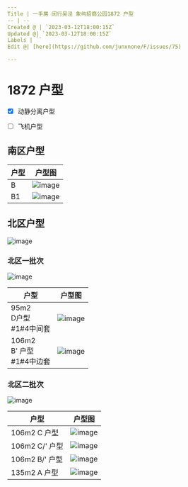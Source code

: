 ```yaml
---
Title | 一手房 闵行吴泾 象屿招商公园1872 户型
-- | --
Created @ | `2023-03-12T18:00:15Z`
Updated @| `2023-03-12T18:00:15Z`
Labels | ``
Edit @| [here](https://github.com/junxnone/F/issues/75)

---
```


# 1872 户型

- [x] 动静分离户型
- [ ] 飞机户型



## 南区户型

户型 | 户型图
-- | --
B | ![image](https://user-images.githubusercontent.com/2216970/202834292-3542e502-d37b-493d-a10d-8494aa4805d2.png)
B1 | ![image](https://user-images.githubusercontent.com/2216970/202834297-a5b7d51e-f3f6-48a9-86d2-5e7b324edae1.png)

## 北区户型

![image](https://user-images.githubusercontent.com/2216970/224558399-600d6bc6-a1bc-4ef0-b165-592d792b4bfb.png)

### 北区一批次

![image](https://user-images.githubusercontent.com/2216970/224559699-8ec1e9eb-edf9-4fa7-a810-9cbb4d5f6fd5.png)


户型 | 户型图
-- | --
95m2 <br> D户型<br> #1#4中间套 | ![image](https://user-images.githubusercontent.com/2216970/224555846-14e8f267-4a76-4c9a-b66e-fa39e41be17f.png)
106m2<br> B\' 户型<br> #1#4中边套 | ![image](https://user-images.githubusercontent.com/2216970/224555896-0bd94cad-d849-4ea9-991f-46ef248c1501.png)

### 北区二批次

![image](https://user-images.githubusercontent.com/2216970/224558934-3e1c9aea-cfb9-4793-b4ae-13f00512b029.png)

户型 | 户型图
-- | --
106m2 C 户型 | ![image](https://user-images.githubusercontent.com/2216970/224556170-da295967-3e78-4d93-aa24-bdf4766dcb83.png)
106m2 C/' 户型 | ![image](https://user-images.githubusercontent.com/2216970/224556191-b5cddd27-930c-4102-82c6-bc1a705437eb.png)
106m2 B/' 户型 | ![image](https://user-images.githubusercontent.com/2216970/224556215-c9852efd-2bad-4c11-9d1f-feb020bdb6b7.png)
135m2 A 户型 | ![image](https://user-images.githubusercontent.com/2216970/224556242-4b5e22b0-efa0-4b0f-b826-7832f3a8d79b.png)



